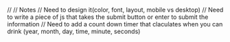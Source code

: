 
// // Notes
// Need to design it(color, font, layout, mobile vs desktop) 
// Need to write a piece of js that takes the submit button or enter to submit the information 
// Need to add a count down timer that claculates when you can drink (year, month, day, time, minute, seconds)
